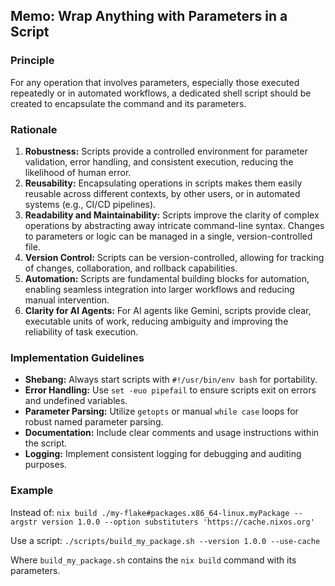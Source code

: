 ## Memo: Wrap Anything with Parameters in a Script

### Principle
For any operation that involves parameters, especially those executed repeatedly or in automated workflows, a dedicated shell script should be created to encapsulate the command and its parameters.

### Rationale
1.  **Robustness:** Scripts provide a controlled environment for parameter validation, error handling, and consistent execution, reducing the likelihood of human error.
2.  **Reusability:** Encapsulating operations in scripts makes them easily reusable across different contexts, by other users, or in automated systems (e.g., CI/CD pipelines).
3.  **Readability and Maintainability:** Scripts improve the clarity of complex operations by abstracting away intricate command-line syntax. Changes to parameters or logic can be managed in a single, version-controlled file.
4.  **Version Control:** Scripts can be version-controlled, allowing for tracking of changes, collaboration, and rollback capabilities.
5.  **Automation:** Scripts are fundamental building blocks for automation, enabling seamless integration into larger workflows and reducing manual intervention.
6.  **Clarity for AI Agents:** For AI agents like Gemini, scripts provide clear, executable units of work, reducing ambiguity and improving the reliability of task execution.

### Implementation Guidelines
*   **Shebang:** Always start scripts with `#!/usr/bin/env bash` for portability.
*   **Error Handling:** Use `set -euo pipefail` to ensure scripts exit on errors and undefined variables.
*   **Parameter Parsing:** Utilize `getopts` or manual `while case` loops for robust named parameter parsing.
*   **Documentation:** Include clear comments and usage instructions within the script.
*   **Logging:** Implement consistent logging for debugging and auditing purposes.

### Example
Instead of:
`nix build ./my-flake#packages.x86_64-linux.myPackage --argstr version 1.0.0 --option substituters 'https://cache.nixos.org'`

Use a script:
`./scripts/build_my_package.sh --version 1.0.0 --use-cache`

Where `build_my_package.sh` contains the `nix build` command with its parameters.
